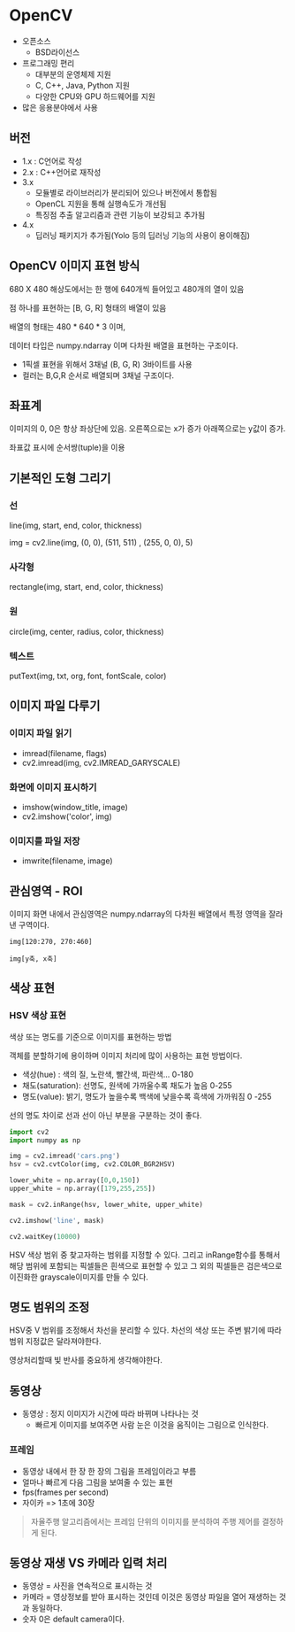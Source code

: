 # OpenCV

+ 오픈소스
  + BSD라이선스
+ 프로그래밍 편리
  + 대부분의 운영체제 지원
  + C, C++, Java, Python 지원
  + 다양한 CPU와 GPU 하드웨어를 지원
+ 많은 응용분야에서 사용

## 버전

+ 1.x : C언어로 작성
+ 2.x : C++언어로 재작성
+ 3.x
  + 모듈별로 라이브러리가 분리되어 있으나 버전에서 통합됨
  + OpenCL 지원을 통해 실행속도가 개선됨
  + 특징점 추출 알고리즘과 관련 기능이 보강되고 추가됨
+ 4.x
  + 딥러닝 패키지가 추가됨(Yolo 등의 딥러닝 기능의 사용이 용이해짐)

## OpenCV 이미지 표현 방식

680 X 480 해상도에서는 한 행에 640개씩 들어있고 480개의 열이 있음

점 하나를 표현하는 [B, G, R] 형태의 배열이 있음

배열의 형태는 480 * 640 * 3 이며, 

데이터 타입은 numpy.ndarray 이며 다차원 배열을 표현하는 구조이다.

+ 1픽셀 표현을 위해서 3채널 (B, G, R) 3바이트를 사용
+ 컬러는 B,G,R 순서로 배열되며 3채널 구조이다.

## 좌표계

이미지의 0, 0은 항상 좌상단에 있음. 오른쪽으로는 x가 증가 아래쪽으로는 y값이 증가.

좌표값 표시에 순서쌍(tuple)을 이용



## 기본적인 도형 그리기

### 선

line(img, start, end, color, thickness)

img = cv2.line(img, (0, 0), (511, 511) , (255, 0, 0), 5)

### 사각형

rectangle(img, start, end, color, thickness)

### 원

circle(img, center, radius, color, thickness)

### 텍스트

putText(img, txt, org, font, fontScale, color)

## 이미지 파일 다루기

### 이미지 파일 읽기

+ imread(filename, flags)
+ cv2.imread(img, cv2.IMREAD_GARYSCALE)

### 화면에 이미지 표시하기

+ imshow(window_title, image)
+ cv2.imshow('color', img)

### 이미지를 파일 저장

+ imwrite(filename, image)



## 관심영역 - ROI

이미지 화면 내에서 관심영역은 numpy.ndarray의 다차원 배열에서 특정 영역을 잘라낸 구역이다.

```
img[120:270, 270:460]

img[y축, x축]
```



## 색상 표현

### HSV 색상 표현

색상 또는 명도를 기준으로 이미지를 표현하는 방법

객체를 분할하기에 용이하며 이미지 처리에 많이 사용하는 표현 방법이다.

+ 색상(hue) : 색의 질, 노란색, 빨간색, 파란색... 0-180
+ 채도(saturation): 선명도, 원색에 가까울수록 채도가 높음 0-255
+ 명도(value): 밝기, 명도가 높을수록 백색에 낮을수록 흑색에 가까워짐 0 -255

선의 명도 차이로 선과 선이 아닌 부분을 구분하는 것이 좋다.

```python
import cv2
import numpy as np

img = cv2.imread('cars.png')
hsv = cv2.cvtColor(img, cv2.COLOR_BGR2HSV)

lower_white = np.array([0,0,150])
upper_white = np.array([179,255,255])

mask = cv2.inRange(hsv, lower_white, upper_white)

cv2.imshow('line', mask)

cv2.waitKey(10000)
```

HSV 색상 범위 중 찾고자하는 범위를 지정할 수 있다. 그리고 inRange함수를 통해서 해당 범위에 포함되는 픽셀들은 흰색으로 표현할 수 있고 그 외의 픽셀들은 검은색으로 이진화한 grayscale이미지를 만들 수 있다.



## 명도 범위의 조정

HSV중 V 범위를 조정해서 차선을 분리할 수 있다. 차선의 색상 또는 주변 밝기에 따라 범위 지정값은 달라져야한다.

영상처리할때 빛 반사를 중요하게 생각해야한다.



## 동영상

+ 동영상 : 정지 이미지가 시간에 따라 바뀌며 나타나는 것
  + 빠르게 이미지를 보여주면 사람 눈은 이것을 움직이는 그림으로 인식한다.

### 프레임

+ 동영상 내에서 한 장 한 장의 그림을 프레임이라고 부름
+ 얼마나 빠르게 다음 그림을 보여줄 수 있는 표현
+ fps(frames per second)
+ 자이카 => 1초에 30장

> 자율주행 알고리즘에서는 프레임 단위의 이미지를 분석하여 주행 제어를 결정하게 된다.



## 동영상 재생 VS 카메라 입력 처리

+ 동영상 = 사진을 연속적으로 표시하는 것
+ 카메라 = 영상정보를 받아 표시하는 것인데 이것은 동영상 파일을 열어 재생하는 것과 동일하다.
+ 숫자 0은 default camera이다.
